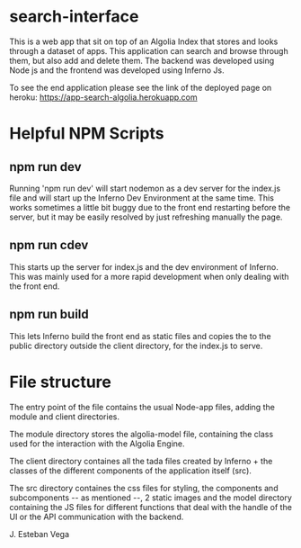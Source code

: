 # search-interface
This is a web app that sit on top of an Algolia Index that stores and looks through a dataset of apps. This application can search and browse through them, but also add and delete them.
The backend was developed using Node js and the frontend was developed using Inferno Js.


To see the end application please see the link of the deployed page on heroku:
https://app-search-algolia.herokuapp.com


# Helpful NPM Scripts

## npm run dev 
Running 'npm run dev' will start nodemon as a dev server for the index.js file and will start up the Inferno Dev Environment
at the same time. This works sometimes a little bit buggy due to the front end restarting before the server, but it may be easily resolved by just refreshing manually the page.

## npm run cdev
This starts up the server for index.js and the dev environment of Inferno. This was mainly used for a more rapid development when only dealing with the front end.

## npm run build
This lets Inferno build the front end as static files and copies the to the public directory outside the client directory, for the index.js to serve.


# File structure
The entry point of the file contains the usual Node-app files, adding the module and client directories.

The module directory stores the algolia-model file, containing the class used for the interaction with the Algolia Engine.

The client directory containes all the tada files created by Inferno + the classes of the different components of the application itself (src).

The src directory containes the css files for styling, the components and subcomponents -- as mentioned --, 2 static images and the model directory containing the JS files for different functions that deal with the handle of the UI or the API communication with the backend.


J. Esteban Vega

